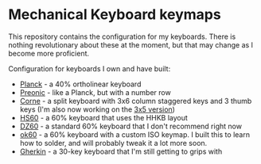# Mechanical Keyboard keymaps

This repository contains the configuration for my keyboards. There is nothing revolutionary about these at the moment, but that may change as I become more proficient.

Configuration for keyboards I own and have built:

* [Planck](https://github.com/teknostatik/keyboards/tree/main/planck) - a 40% ortholinear keyboard
* [Preonic](https://github.com/teknostatik/keyboards/tree/main/preonic) - like a Planck, but with a number row
* [Corne](https://github.com/teknostatik/keyboards/tree/main/corne) - a split keyboard with 3x6 column staggered keys and 3 thumb keys (I'm also now working on the [3x5 version](https://github.com/teknostatik/keyboards/tree/main/corne36))
* [HS60](https://github.com/teknostatik/keyboards/tree/main/HHKB) - a 60% keyboard that uses the HHKB layout
* [DZ60](https://github.com/teknostatik/keyboards/tree/main/dz60rgb_ansi) - a standard 60% keyboard that I don't recommend right now
* [ok60](https://github.com/teknostatik/keyboards/tree/main/ok60) - a 60% keyboard with a custom ISO keymap. I built this to learn how to solder, and will probably tweak it a lot more soon.
* [Gherkin](https://github.com/teknostatik/keyboards/tree/main/gherkin) - a 30-key keyboard that I'm still getting to grips with
